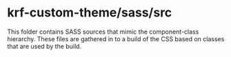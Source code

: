 # krf-custom-theme/sass/src

This folder contains SASS sources that mimic the component-class hierarchy. These files
are gathered in to a build of the CSS based on classes that are used by the build.
